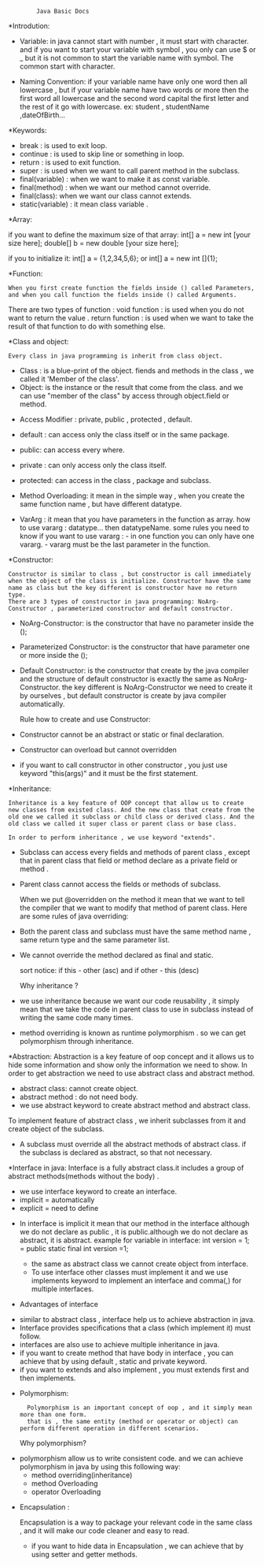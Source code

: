 			Java Basic Docs

*Introdution:
- Variable: in java cannot start with number , it must start with character. and if you want to start your variable with symbol , you only can use  $ or _
but it is not common to start the variable name with symbol. The common start with character.

- Naming Convention: if your variable name have only one word then all lowercase , but if your variable name have two words or more then the first word all lowercase and the second word capital the first letter and the rest of it go with lowercase. ex: student , studentName ,dateOfBirth...

*Keywords:

- break  : is used to exit loop.
- continue : is used to skip line or something in loop.
- return : is used to exit function.
- super : is used when we want to call parent method in the subclass.
- final(variable) : when we want to make it as const variable.
- final(method) : when we want our method cannot override.
- final(class): when we want our class cannot extends.
- static(variable) : it mean class variable .

*Array:

if you want to define the maximum size of that array:
	int[] a = new int [your size here];
	double[] b = new double [your size here];

if you to initialize it:
	int[] a = {1,2,34,5,6}; or
	int[] a = new int []{1};

*Function:

	When you first create function the fields inside () called Parameters, and when you call function the fields inside () called Arguments.

There are two types of function :
void function : is used when you do not want to return the value .
return function : is used when we want to take the result of that function to do with something else.

*Class and object:

	Every class in java programming is inherit from class object.
- Class : is a blue-print of the object. fiends and methods in the class , we called it 'Member of the class'.
- Object: is the instance or the result that come from the class. and we can use "member of the class" by access through object.field or method.

+ Access Modifier : private, public , protected , default.

- default : can access only the class itself or in the same package.
- public: can access every where.
- private : can only access only the class itself.
- protected: can access in the class , package and subclass.

- Method Overloading: it mean in the simple way , when you create the same function name , but have different datatype.
- VarArg : it mean that you have parameters in the function as array.
	how to use vararg : datatype... then datatypeName.
	some rules you need to know if you want to use vararg :
	    - in one function you can only have one vararg.
	    - vararg must be the last parameter in the function.

*Constructor:
	
	Constructor is similar to class , but constructor is call immediately when the object of the class is initialize. Constructor have the same name as class but the key different is constructor have no return type.
	There are 3 types of constructor in java programming: NoArg-Constructor , parameterized constructor and default constructor.

- NoArg-Constructor: is the constructor that have no parameter inside the ();
- Parameterized Constructor: is the constructor that have parameter one or more inside the ();
- Default Constructor: is the constructor that create by the java compiler and the structure of default constructor is exactly the same as NoArg-Constructor. the key different is NoArg-Constructor we need to create it by ourselves , but default constructor is create by java compiler automatically.


	Rule how to create and use Constructor:
- Constructor cannot be an abstract or static or final declaration.
- Constructor can overload but cannot overridden
- if you want to call constructor in other constructor , you just use keyword  "this(args)" and it must be the first statement.

*Inheritance:

	Inheritance is a key feature of OOP concept that allow us to create new classes from existed class. And the new class that create from the old one we called it subclass or child class or derived class. And the old class we called it super class or parent class or base class.
	
	In order to perform inheritance , we use keyword "extends".

- Subclass can access every fields and methods of parent class , except that in parent class that field or method declare as a private field or method .
- Parent class cannot access the fields or methods of subclass.

	When we put @overridden on the method it mean that we want to tell the compiler that we want to modify that method of parent class.
	Here are some rules of java overriding:
- Both the parent class and subclass must have the same method name , same return type and the same parameter list.
- We cannot override the method declared as final and static.

	sort notice: if this - other (asc) and if other - this (desc)

 	
	Why inheritance ?
- we use inheritance because we want our code reusability , it simply mean that we take the code in parent class to use in subclass instead of writing the same code many times.
- method overriding is known as runtime polymorphism . so we can get polymorphism through inheritance.

*Abstraction:
	Abstraction is a key feature of oop concept and it allows us to hide some information and show only the information we need to show.
	In order to get abstraction we need to use abstract class and abstract method.

- abstract class: cannot create object.
- abstract method : do not need body.
- we use abstract keyword to create abstract method and abstract class.

To implement feature of abstract class , we inherit subclasses from it and create object of the subclass.
-  A subclass must override all the abstract methods of abstract class. if the subclass is declared as abstract, so that not necessary.

*Interface in java:
	 Interface is a fully abstract class.it includes a group of abstract methods(methods without the body) .
- we use interface keyword to create an interface.
- implicit = automatically
- explicit = need to define

+ In interface is implicit it mean that our method in the interface although we do not declare as public , it is public.although we do not declare as abstract, it is abstract.
	example for variable in interface:
		int version = 1; = public static final int version =1;

	- the same as abstract class we cannot create object from interface.
	- To use interface other classes must implement it and we use implements keyword to implement an interface
and comma(,) for multiple interfaces.

+ Advantages of interface
- similar to abstract class , interface help us to achieve abstraction in java.
- Interface provides specifications that a class (which implement it) must follow.
- interfaces are also use to achieve multiple inheritance in java.
- if you want to create method that have body in interface , you can achieve that by using default , static and private keyword.
- if you want to extends and also implement , you must extends first and then implements.


* Polymorphism:

		Polymorphism is an important concept of oop , and it simply mean more than one form.
		that is , the same entity (method or operator or object) can perform different operation in different scenarios.
	Why polymorphism?
- polymorphism allow us to write consistent code. and we can achieve polymorphism in java by using this following way:
	- method overriding(inheritance)
	- method Overloading
	- operator Overloading

* Encapsulation :
 
	Encapsulation is a way to package your relevant code in the same class , and it will make our code cleaner and easy to read.
	- if you want to hide data in Encapsulation , we can achieve that by using setter and getter methods.
	



 






































